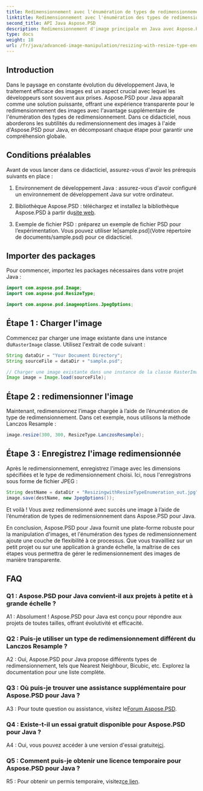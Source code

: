 ```yaml
---
title: Redimensionnement avec l'énumération de types de redimensionnement dans Aspose.PSD pour Java
linktitle: Redimensionnement avec l'énumération des types de redimensionnement
second_title: API Java Aspose.PSD
description: Redimensionnement d'image principale en Java avec Aspose.PSD. Guide étape par étape utilisant l’énumération des types de redimensionnement.
type: docs
weight: 18
url: /fr/java/advanced-image-manipulation/resizing-with-resize-type-enumeration/
---
```

## Introduction

Dans le paysage en constante évolution du développement Java, le traitement efficace des images est un aspect crucial avec lequel les développeurs sont souvent aux prises. Aspose.PSD pour Java apparaît comme une solution puissante, offrant une expérience transparente pour le redimensionnement des images avec l'avantage supplémentaire de l'énumération des types de redimensionnement. Dans ce didacticiel, nous aborderons les subtilités du redimensionnement des images à l'aide d'Aspose.PSD pour Java, en décomposant chaque étape pour garantir une compréhension globale.

## Conditions préalables

Avant de vous lancer dans ce didacticiel, assurez-vous d'avoir les prérequis suivants en place :

1. Environnement de développement Java : assurez-vous d'avoir configuré un environnement de développement Java sur votre ordinateur.

2. Bibliothèque Aspose.PSD : téléchargez et installez la bibliothèque Aspose.PSD à partir du[site web](https://releases.aspose.com/psd/java/).

3.  Exemple de fichier PSD : préparez un exemple de fichier PSD pour l’expérimentation. Vous pouvez utiliser le[sample.psd](Votre répertoire de documents/sample.psd) pour ce didacticiel.

## Importer des packages

Pour commencer, importez les packages nécessaires dans votre projet Java :

```java
import com.aspose.psd.Image;
import com.aspose.psd.ResizeType;

import com.aspose.psd.imageoptions.JpegOptions;
```

## Étape 1 : Charger l'image

 Commencez par charger une image existante dans une instance du`RasterImage` classe. Utilisez l'extrait de code suivant :

```java
String dataDir = "Your Document Directory";
String sourceFile = dataDir + "sample.psd";

// Charger une image existante dans une instance de la classe RasterImage
Image image = Image.load(sourceFile);
```

## Étape 2 : redimensionner l'image

Maintenant, redimensionnez l’image chargée à l’aide de l’énumération de type de redimensionnement. Dans cet exemple, nous utilisons la méthode Lanczos Resample :

```java
image.resize(300, 300, ResizeType.LanczosResample);
```

## Étape 3 : Enregistrez l'image redimensionnée

Après le redimensionnement, enregistrez l'image avec les dimensions spécifiées et le type de redimensionnement choisi. Ici, nous l'enregistrons sous forme de fichier JPEG :

```java
String destName = dataDir + "ResizingwithResizeTypeEnumeration_out.jpg";
image.save(destName, new JpegOptions());
```

Et voilà ! Vous avez redimensionné avec succès une image à l’aide de l’énumération de types de redimensionnement dans Aspose.PSD pour Java.

En conclusion, Aspose.PSD pour Java fournit une plate-forme robuste pour la manipulation d'images, et l'énumération des types de redimensionnement ajoute une couche de flexibilité à ce processus. Que vous travailliez sur un petit projet ou sur une application à grande échelle, la maîtrise de ces étapes vous permettra de gérer le redimensionnement des images de manière transparente.

## FAQ

### Q1 : Aspose.PSD pour Java convient-il aux projets à petite et à grande échelle ?

A1 : Absolument ! Aspose.PSD pour Java est conçu pour répondre aux projets de toutes tailles, offrant évolutivité et efficacité.

### Q2 : Puis-je utiliser un type de redimensionnement différent du Lanczos Resample ?

A2 : Oui, Aspose.PSD pour Java propose différents types de redimensionnement, tels que Nearest Neighbour, Bicubic, etc. Explorez la documentation pour une liste complète.

### Q3 : Où puis-je trouver une assistance supplémentaire pour Aspose.PSD pour Java ?

 A3 : Pour toute question ou assistance, visitez le[Forum Aspose.PSD](https://forum.aspose.com/c/psd/34).

### Q4 : Existe-t-il un essai gratuit disponible pour Aspose.PSD pour Java ?

 A4 : Oui, vous pouvez accéder à une version d'essai gratuite[ici](https://releases.aspose.com/).

### Q5 : Comment puis-je obtenir une licence temporaire pour Aspose.PSD pour Java ?

 R5 : Pour obtenir un permis temporaire, visitez[ce lien](https://purchase.aspose.com/temporary-license/).